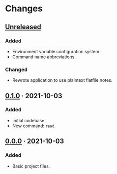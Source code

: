 Changes
=======

[Unreleased]
------------

### Added
- Environment variable configuration system.
- Command name abbreviations.

### Changed
- Rewrote application to use plaintext flatfile notes.

[0.1.0] · 2021-10-03
--------------------

### Added
- Initial codebase.
- New command: `read`.

[0.0.0] · 2021-10-03
--------------------

### Added
- Basic project files.

[Unreleased]: https://github.com/spheten/soane/tree/master
[0.1.0]:      https://github.com/spheten/soane/tree/0.1.0
[0.0.0]:      https://github.com/spheten/soane/tree/0.0.0
